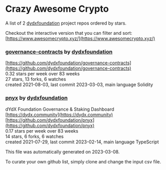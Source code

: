 # Crazy Awesome Crypto
A list of 2 [dydxfoundation](https://github.com/dydxfoundation) project repos ordered by stars.  

Checkout the interactive version that you can filter and sort: 
[https://www.awesomecrypto.xyz/](https://www.awesomecrypto.xyz/)  


### [governance-contracts](https://github.com/dydxfoundation/governance-contracts) by [dydxfoundation](https://github.com/dydxfoundation)  
  
[https://github.com/dydxfoundation/governance-contracts](https://github.com/dydxfoundation/governance-contracts)  
0.32 stars per week over 83 weeks  
27 stars, 13 forks, 6 watches  
created 2021-08-03, last commit 2023-03-03, main language Solidity  


### [pnyx](https://github.com/dydxfoundation/pnyx) by [dydxfoundation](https://github.com/dydxfoundation)  
dYdX Foundation Governance & Staking Dashboard  
[https://dydx.community](https://dydx.community)  
[https://github.com/dydxfoundation/pnyx](https://github.com/dydxfoundation/pnyx)  
0.17 stars per week over 83 weeks  
14 stars, 6 forks, 6 watches  
created 2021-07-29, last commit 2023-02-14, main language TypeScript  


This file was automatically generated on 2023-03-08.  

To curate your own github list, simply clone and change the input csv file.  